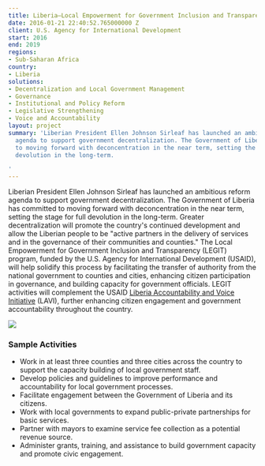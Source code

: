 ```yaml
---
title: Liberia—Local Empowerment for Government Inclusion and Transparency (LEGIT)
date: 2016-01-21 22:40:52.765000000 Z
client: U.S. Agency for International Development
start: 2016
end: 2019
regions:
- Sub-Saharan Africa
country:
- Liberia
solutions:
- Decentralization and Local Government Management
- Governance
- Institutional and Policy Reform
- Legislative Strengthening
- Voice and Accountability
layout: project
summary: 'Liberian President Ellen Johnson Sirleaf has launched an ambitious reform
  agenda to support government decentralization. The Government of Liberia has committed
  to moving forward with deconcentration in the near term, setting the stage for full
  devolution in the long-term.

'
---
```


Liberian President Ellen Johnson Sirleaf has launched an ambitious reform agenda to support government decentralization. The Government of Liberia has committed to moving forward with deconcentration in the near term, setting the stage for full devolution in the long-term. Greater decentralization will promote the country's continued development and allow the Liberian people to be "active partners in the delivery of services and in the governance of their communities and counties." The Local Empowerment for Government Inclusion and Transparency (LEGIT) program, funded by the U.S. Agency for International Development (USAID), will help solidify this process by facilitating the transfer of authority from the national government to counties and cities, enhancing citizen participation in governance, and building capacity for government officials. LEGIT activities will complement the USAID [Liberia Accountability and Voice Initiative][1] (LAVI), further enhancing citizen engagement and government accountability throughout the country.

![][2]

###  Sample Activities

* Work in at least three counties and three cities across the country to support the capacity building of local government staff.
* Develop policies and guidelines to improve performance and accountability for local government processes.
* Facilitate engagement between the Government of Liberia and its citizens.
* Work with local governments to expand public-private partnerships for basic services.
* Partner with mayors to examine service fee collection as a potential revenue source.
* Administer grants, training, and assistance to build government capacity and promote civic engagement.

[1]: /our-work/projects/liberia-accountability-and-voice-initiative-lavi
[2]: https://assetify-dai.com/projects/LEGIT.jpg
